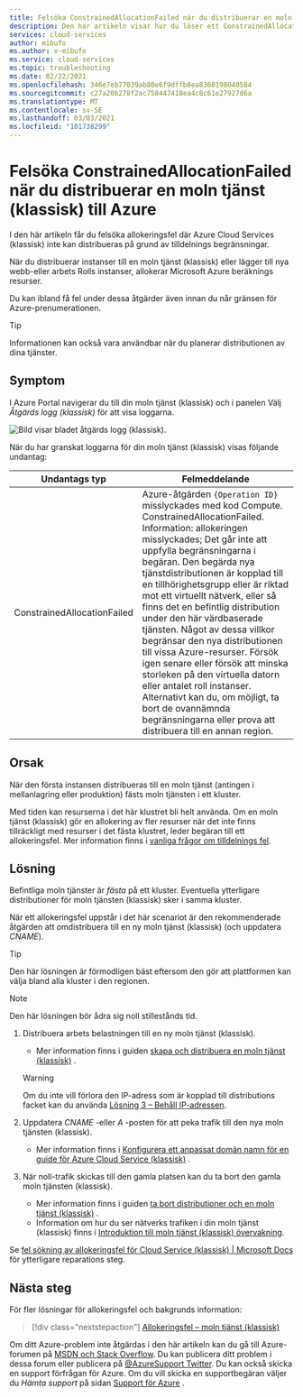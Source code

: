 ```yaml
---
title: Felsöka ConstrainedAllocationFailed när du distribuerar en moln tjänst (klassisk) till Azure | Microsoft Docs
description: Den här artikeln visar hur du löser ett ConstrainedAllocationFailed-undantag när du distribuerar en moln tjänst (klassisk) till Azure.
services: cloud-services
author: mibufo
ms.author: v-mibufo
ms.service: cloud-services
ms.topic: troubleshooting
ms.date: 02/22/2021
ms.openlocfilehash: 346e7eb77039ab80e6f9dffb8ea8360198040504
ms.sourcegitcommit: c27a20b278f2ac758447418ea4c8c61e27927d6a
ms.translationtype: MT
ms.contentlocale: sv-SE
ms.lasthandoff: 03/03/2021
ms.locfileid: "101738299"
---
```

# <a name="troubleshoot-constrainedallocationfailed-when-deploying-a-cloud-service-classic-to-azure"></a>Felsöka ConstrainedAllocationFailed när du distribuerar en moln tjänst (klassisk) till Azure

I den här artikeln får du felsöka allokeringsfel där Azure Cloud Services (klassisk) inte kan distribueras på grund av tilldelnings begränsningar.

När du distribuerar instanser till en moln tjänst (klassisk) eller lägger till nya webb-eller arbets Rolls instanser, allokerar Microsoft Azure beräknings resurser.

Du kan ibland få fel under dessa åtgärder även innan du når gränsen för Azure-prenumerationen.

> [!TIP]
> Informationen kan också vara användbar när du planerar distributionen av dina tjänster.

## <a name="symptom"></a>Symptom

I Azure Portal navigerar du till din moln tjänst (klassisk) och i panelen Välj *Åtgärds logg (klassisk)* för att visa loggarna.

![Bild visar bladet åtgärds logg (klassisk).](./media/cloud-services-troubleshoot-constrained-allocation-failed/cloud-services-troubleshoot-allocation-logs.png)

När du har granskat loggarna för din moln tjänst (klassisk) visas följande undantag:

|Undantags typ  |Felmeddelande  |
|---------|---------|
|ConstrainedAllocationFailed     |Azure-åtgärden `{Operation ID}` misslyckades med kod Compute. ConstrainedAllocationFailed. Information: allokeringen misslyckades; Det går inte att uppfylla begränsningarna i begäran. Den begärda nya tjänstdistributionen är kopplad till en tillhörighetsgrupp eller är riktad mot ett virtuellt nätverk, eller så finns det en befintlig distribution under den här värdbaserade tjänsten. Något av dessa villkor begränsar den nya distributionen till vissa Azure-resurser. Försök igen senare eller försök att minska storleken på den virtuella datorn eller antalet roll instanser. Alternativt kan du, om möjligt, ta bort de ovannämnda begränsningarna eller prova att distribuera till en annan region.|

## <a name="cause"></a>Orsak

När den första instansen distribueras till en moln tjänst (antingen i mellanlagring eller produktion) fästs moln tjänsten i ett kluster.

Med tiden kan resurserna i det här klustret bli helt använda. Om en moln tjänst (klassisk) gör en allokering av fler resurser när det inte finns tillräckligt med resurser i det fästa klustret, leder begäran till ett allokeringsfel. Mer information finns i [vanliga frågor om tilldelnings fel](cloud-services-allocation-failures.md#common-issues).

## <a name="solution"></a>Lösning

Befintliga moln tjänster är *fästa* på ett kluster. Eventuella ytterligare distributioner för moln tjänsten (klassisk) sker i samma kluster.

När ett allokeringsfel uppstår i det här scenariot är den rekommenderade åtgärden att omdistribuera till en ny moln tjänst (klassisk) (och uppdatera *CNAME*).

> [!TIP]
> Den här lösningen är förmodligen bäst eftersom den gör att plattformen kan välja bland alla kluster i den regionen.

> [!NOTE]
> Den här lösningen bör ådra sig noll stillestånds tid.

1. Distribuera arbets belastningen till en ny moln tjänst (klassisk).
    - Mer information finns i guiden [skapa och distribuera en moln tjänst (klassisk)](cloud-services-how-to-create-deploy-portal.md) .

    > [!WARNING]
    > Om du inte vill förlora den IP-adress som är kopplad till distributions facket kan du använda [Lösning 3 – Behåll IP-adressen](cloud-services-allocation-failures.md#solutions).

1. Uppdatera *CNAME* -eller *A* -posten för att peka trafik till den nya moln tjänsten (klassisk).
    - Mer information finns i [Konfigurera ett anpassat domän namn för en guide för Azure Cloud Service (klassisk)](cloud-services-custom-domain-name-portal.md#understand-cname-and-a-records) .

1. När noll-trafik skickas till den gamla platsen kan du ta bort den gamla moln tjänsten (klassisk).
    - Mer information finns i guiden [ta bort distributioner och en moln tjänst (klassisk)](cloud-services-how-to-manage-portal.md#delete-deployments-and-a-cloud-service) .
    - Information om hur du ser nätverks trafiken i din moln tjänst (klassisk) finns i [Introduktion till moln tjänst (klassisk) övervakning](cloud-services-how-to-monitor.md).

Se [fel sökning av allokeringsfel för Cloud Service (klassisk) | Microsoft Docs](cloud-services-allocation-failures.md#common-issues) för ytterligare reparations steg.

## <a name="next-steps"></a>Nästa steg

För fler lösningar för allokeringsfel och bakgrunds information:

> [!div class="nextstepaction"]
> [Allokeringsfel – moln tjänst (klassisk)](cloud-services-allocation-failures.md)

Om ditt Azure-problem inte åtgärdas i den här artikeln kan du gå till Azure-forumen på [MSDN och Stack Overflow](https://azure.microsoft.com/support/forums/). Du kan publicera ditt problem i dessa forum eller publicera på [ @AzureSupport Twitter](https://twitter.com/AzureSupport). Du kan också skicka en support förfrågan för Azure. Om du vill skicka en supportbegäran väljer du *Hämta support* på sidan [Support för Azure](https://azure.microsoft.com/support/options/) .